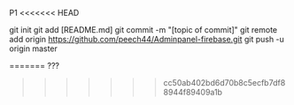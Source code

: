 P1
<<<<<<< HEAD

git init 
git add [README.md]
git commit -m "[topic of commit]"
git remote add origin https://github.com/peech44/Adminpanel-firebase.git
git push -u origin master

=======
???
>>>>>>> cc50ab402bd6d70b8c5ecfb7df88944f89409a1b
